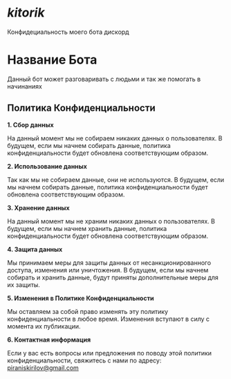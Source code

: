 # _kitorik_
Конфидециальность моего бота дискорд
# Название Бота

Данный бот может разговаривать с людьми и так же помогать в начинаниях

## Политика Конфиденциальности

**1. Сбор данных**

На данный момент мы не собираем никаких данных о пользователях. В будущем, если мы начнем собирать данные, политика конфиденциальности будет обновлена соответствующим образом.

**2. Использование данных**

Так как мы не собираем данные, они не используются. В будущем, если мы начнем собирать данные, политика конфиденциальности будет обновлена соответствующим образом.

**3. Хранение данных**

На данный момент мы не храним никаких данных о пользователях. В будущем, если мы начнем хранить данные, политика конфиденциальности будет обновлена соответствующим образом.

**4. Защита данных**

Мы принимаем меры для защиты данных от несанкционированного доступа, изменения или уничтожения. В будущем, если мы начнем собирать и хранить данные, будут приняты дополнительные меры для их защиты.

**5. Изменения в Политике Конфиденциальности**

Мы оставляем за собой право изменять эту политику конфиденциальности в любое время. Изменения вступают в силу с момента их публикации.

**6. Контактная информация**

Если у вас есть вопросы или предложения по поводу этой политики конфиденциальности, свяжитесь с нами по адресу: piraniskirilov@gmail.com
